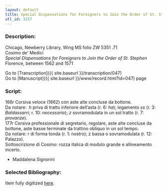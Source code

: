 ```yaml
---
layout: default
title: Special Dispensations for Foreigners to Join the Order of St. Stephen
utl_id: 3157
---
```


###  Description:

Chicago, Newberry Library, Wing MS folio ZW 5351 .71<br>
Cosimo de' Medici<br>
_Special Dispensations for Foreigners to Join the Order of St. Stephen_<br>
Florence, between 1562 and 1571

Go to [Transcription]({{ site.baseurl }}/transcription/047)<br>
Go to [Manuscript]({{ site.baseurl }}/www/record.html?id=047) page 

###  Script:

166r Corsiva veloce (1662) con aste alte concluse da bottone.<br>
Da notare:  _h_ priva di tratto inferiore dell’asta (r. 6: _ha_); legamento _ss_ (r. 3: _Baldassarri_; r. 10: _necessario_); _z_ sovramodulata in un sol tratto (r. 7: _provanze_).<br>
177r Corsiva professionale di segretario, regolare, aste alte concluse da bottone, aste basse terminate da trattino obliquo in un sol tempo.<br>
Da notare: r di forma tonda (r. 1: nostro); z bassa o sovramodulata (r. 12: Palazzo).<br>
Sottoscrizione di Cosimo: rozza italica di modulo grande e allineamento incerto.<br>
- Maddalena Signorini

###  Selected Bibliography:

Item fully digitized [here](http://digcoll.newberry.org/#/item/ia-wing_zw_5351_71).

